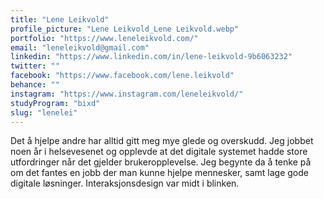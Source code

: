 ```yaml
---
title: "Lene Leikvold"
profile_picture: "Lene Leikvold_Lene Leikvold.webp"
portfolio: "https://www.leneleikvold.com/"
email: "leneleikvold@gmail.com"
linkedin: "https://www.linkedin.com/in/lene-leikvold-9b6063232"
twitter: ""
facebook: "https://www.facebook.com/lene.leikvold"
behance: ""
instagram: "https://www.instagram.com/leneleikvold/"
studyProgram: "bixd"
slug: "lenelei"
---
```


Det å hjelpe andre har alltid gitt meg mye glede og overskudd. Jeg jobbet noen år i helsevesenet og opplevde at det digitale systemet hadde store utfordringer når det gjelder brukeropplevelse. Jeg begynte da å tenke på om det fantes en jobb der man kunne hjelpe mennesker, samt lage gode digitale løsninger. Interaksjonsdesign var midt i blinken.
